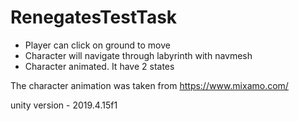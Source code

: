 # RenegatesTestTask
- Player can click on ground to move
- Character will navigate through labyrinth with navmesh
- Character animated. It have 2 states

The character animation was taken from https://www.mixamo.com/

unity version - 2019.4.15f1
